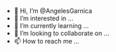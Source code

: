 - 👋 Hi, I’m @AngelesGarnica
- 👀 I’m interested in ...
- 🌱 I’m currently learning ...
- 💞️ I’m looking to collaborate on ...
- 📫 How to reach me ...

<!---
AngelesGarnica/AngelesGarnica is a ✨ special ✨ repository because its `README.md` (this file) appears on your GitHub profile.
You can click the Preview link to take a look at your changes.
--->
